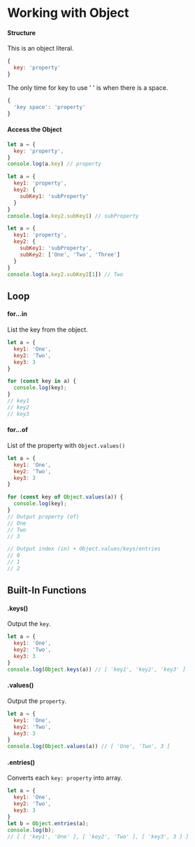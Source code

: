 # Working with Object
#### Structure
This is an object literal.
```javascript
{
  key: 'property'
}
```
The only time for key to use ' ' is when there is a space.
```javascript
{
  'key space': 'property'
}
```

#### Access the Object
```javascript
let a = {
  key: 'property',
}
console.log(a.key) // property
```
```javascript
let a = {
  key1: 'property',
  key2: {
    subKey1: 'subProperty'
  }
}
console.log(a.key2.subKey1) // subProperty
```
```javascript
let a = {
  key1: 'property',
  key2: {
    subKey1: 'subProperty',
    subKey2: ['One', 'Two', 'Three']
  }
}
console.log(a.key2.subKey2[1]) // Two
```

## Loop
#### for...in
List the key from the object.
```javascript
let a = {
  key1: 'One',
  key2: 'Two',
  key3: 3
}

for (const key in a) {
  console.log(key);
}
// key1
// key2
// key3
```

#### for...of
List of the property with `Object.values()`
```javascript
let a = {
  key1: 'One',
  key2: 'Two',
  key3: 3
}

for (const key of Object.values(a)) {
  console.log(key);
}
// Output property (of)
// One
// Two
// 3

// Output index (in) + Object.values/keys/entries
// 0
// 1
// 2
```

## Built-In Functions
#### .keys()
Output the `key`.
```javascript
let a = {
  key1: 'One',
  key2: 'Two',
  key3: 3
}
console.log(Object.keys(a)) // [ 'key1', 'key2', 'key3' ]
```

#### .values()
Output the `property`.
```javascript
let a = {
  key1: 'One',
  key2: 'Two',
  key3: 3
}
console.log(Object.values(a)) // [ 'One', 'Two', 3 ]
```

#### .entries()
Converts each `key: property` into array.
```javascript
let a = {
  key1: 'One',
  key2: 'Two',
  key3: 3
}
let b = Object.entries(a);
console.log(b);
// [ [ 'key1', 'One' ], [ 'key2', 'Two' ], [ 'key3', 3 ] ]
```